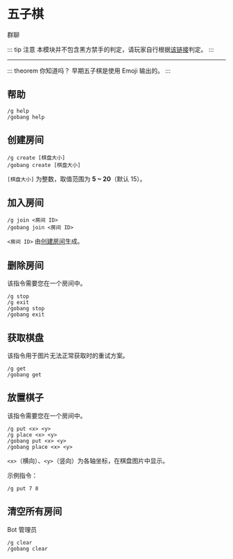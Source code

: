 # 五子棋
<span class="span-group">群聊</span>

::: tip 注意
本模块并不包含黑方禁手的判定，请玩家自行根据[该链接](https://baike.baidu.com/item/%E7%A6%81%E6%89%8B)判定。
:::

---
::: theorem 你知道吗？
早期五子棋是使用 Emoji 输出的。
:::

## 帮助
```
/g help
/gobang help
```

## 创建房间
```
/g create [棋盘大小]
/gobang create [棋盘大小]
```
`[棋盘大小]` 为整数，取值范围为 **5 ~ 20**（默认 15）。

## 加入房间
```
/g join <房间 ID>
/gobang join <房间 ID>
```
`<房间 ID>` 由[创建房间](#创建房间)生成。

## 删除房间
该指令需要您在一个房间中。
```
/g stop
/g exit
/gobang stop
/gobang exit
```

## 获取棋盘
该指令用于图片无法正常获取时的重试方案。
```
/g get
/gobang get
```

## 放置棋子
该指令需要您在一个房间中。
```
/g put <x> <y>
/g place <x> <y>
/gobang put <x> <y>
/gobang place <x> <y>
```
`<x>`（横向）、`<y>`（竖向）为各轴坐标，在棋盘图片中显示。

示例指令：
```
/g put 7 8
```

## 清空所有房间
<span class="span-admin">Bot 管理员</span>
```
/g clear
/gobang clear
```